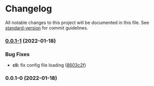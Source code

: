 # Changelog

All notable changes to this project will be documented in this file. See [standard-version](https://github.com/conventional-changelog/standard-version) for commit guidelines.

### [0.0.1-1](https://github.com/TrigenSoftware/simple-github-release/compare/v0.0.1-0...v0.0.1-1) (2022-01-18)

### Bug Fixes

* **cli:** fix config file loading ([8603c2f](https://github.com/TrigenSoftware/simple-github-release/commit/8603c2fde4aeb53619fae8bb9feba53093f51c65))

### 0.0.1-0 (2022-01-18)
